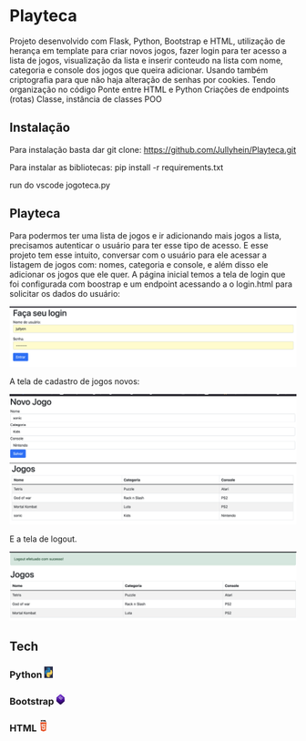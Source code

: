 # Playteca

Projeto desenvolvido com Flask, Python, Bootstrap e HTML, utilização de herança em template para criar novos jogos, fazer login para ter acesso a lista de jogos, visualização da lista e inserir conteudo na lista com nome, categoria e console dos jogos que queira adicionar. Usando também criptografia para que não haja alteração de senhas por cookies. 
Tendo organização no código
Ponte entre HTML e Python
Criações de endpoints (rotas)
Classe, instância de classes POO

## Instalação

Para instalação basta dar git clone: https://github.com/Jullyhein/Playteca.git

Para instalar as bibliotecas: pip install -r requirements.txt

run do vscode jogoteca.py

## Playteca

Para podermos ter uma lista de jogos e ir adicionando mais jogos a lista, precisamos autenticar o usuário para ter esse tipo de acesso. E esse projeto tem esse intuito, conversar com o usuário para ele acessar a listagem de jogos com: nomes, categoria e console, e além disso ele adicionar os jogos que ele quer. A página inicial temos a tela de login que foi configurada com boostrap e um endpoint acessando a o login.html para solicitar os dados do usuário:

<img src=/assets/login.png>

A tela de cadastro de jogos novos:

<img src=/assets/novojogo.png>

<img src=/assets/jogoadd.png>

E a tela de logout. 

<img src=/assets/logout.png>


## Tech

### Python  <img src="/assets/python.png" width="15" height="20">
### Bootstrap <img src=/assets/Bootstrap.png width="15" height="20">
### HTML <img src=/assets/HTML.png width="15" height="20">
